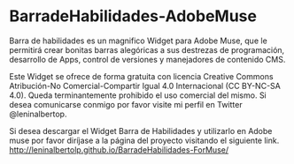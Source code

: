 BarradeHabilidades-AdobeMuse
==========================

Barra de habilidades es un magnifico Widget para Adobe Muse, que le permitirá crear bonitas barras alegóricas a sus destrezas de programación, desarrollo de Apps, control de versiones y manejadores de contenido CMS.

Este Widget se ofrece de forma gratuita con licencia Creative Commons Atribución-No Comercial-Compartir Igual 4.0 Internacional (CC BY-NC-SA 4.0). Queda terminantemente prohibido el uso comercial del mismo. Si desea comunicarse conmigo por favor visite mi perfil en Twitter @leninalbertop.

Si desea descargar el Widget Barra de Habilidades y utilizarlo en Adobe muse por favor diríjase a la página del proyecto visitando el siguiente link. http://leninalbertolp.github.io/BarradeHabilidades-ForMuse/ 
